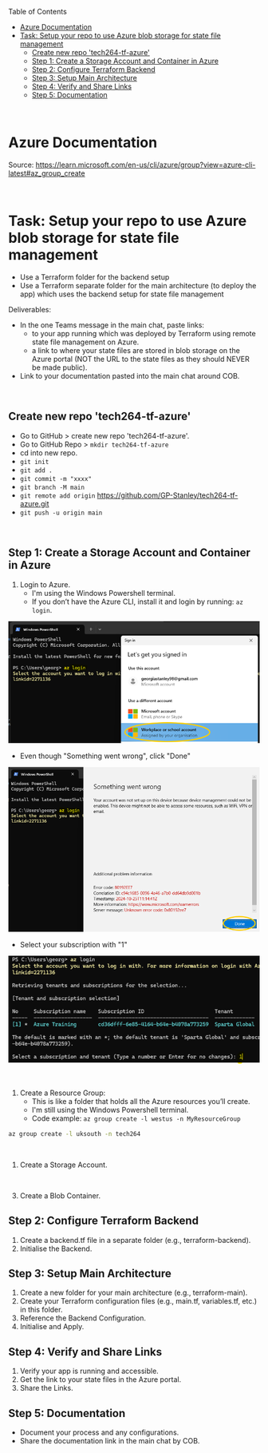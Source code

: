 Table of Contents

- [Azure Documentation](#azure-documentation)
- [Task: Setup your repo to use Azure blob storage for state file management](#task-setup-your-repo-to-use-azure-blob-storage-for-state-file-management)
  - [Create new repo 'tech264-tf-azure'](#create-new-repo-tech264-tf-azure)
  - [Step 1: Create a Storage Account and Container in Azure](#step-1-create-a-storage-account-and-container-in-azure)
  - [Step 2: Configure Terraform Backend](#step-2-configure-terraform-backend)
  - [Step 3: Setup Main Architecture](#step-3-setup-main-architecture)
  - [Step 4: Verify and Share Links](#step-4-verify-and-share-links)
  - [Step 5: Documentation](#step-5-documentation)

<br>

# Azure Documentation
Source: https://learn.microsoft.com/en-us/cli/azure/group?view=azure-cli-latest#az_group_create

<br>

# Task: Setup your repo to use Azure blob storage for state file management
* Use a Terraform folder for the backend setup
* Use a Terraform separate folder for the main architecture (to deploy the app) which uses the backend setup for state file management

Deliverables:
* In the one Teams message in the main chat, paste links:
  * to your app running which was deployed by Terraform using remote state file management on Azure.
  * a link to where your state files are stored in blob storage on the Azure portal (NOT the URL to the state files as they should NEVER be made public).
* Link to your documentation pasted into the main chat around COB.

<br>

## Create new repo 'tech264-tf-azure'
* Go to GitHub > create new repo 'tech264-tf-azure'.
* Go to GitHub Repo > `mkdir tech264-tf-azure`
* cd into new repo.
* `git init`
* `git add .`
* `git commit -m "xxxx"`
* `git branch -M main`
* `git remote add origin` https://github.com/GP-Stanley/tech264-tf-azure.git
* `git push -u origin main`

<br>

## Step 1: Create a Storage Account and Container in Azure
1. Login to Azure.
   * I'm using the Windows Powershell terminal. 
   * If you don’t have the Azure CLI, install it and login by running: `az login`. 

![alt text](image.png)

* Even though "Something went wrong", click "Done"

![alt text](image-1.png)

* Select your subscription with "1"

![alt text](image-2.png)

<br>

1. Create a Resource Group:  
   * This is like a folder that holds all the Azure resources you’ll create.
   * I'm still using the Windows Powershell terminal.
   * Code example: `az group create -l westus -n MyResourceGroup`

```bash
az group create -l uksouth -n tech264
```


<br>

1. Create a Storage Account.



<br>

3. Create a Blob Container.

## Step 2: Configure Terraform Backend
1. Create a backend.tf file in a separate folder (e.g., terraform-backend).
2. Initialise the Backend.

## Step 3: Setup Main Architecture
1. Create a new folder for your main architecture (e.g., terraform-main).
2. Create your Terraform configuration files (e.g., main.tf, variables.tf, etc.) in this folder.
3. Reference the Backend Configuration.
4. Initialise and Apply.

## Step 4: Verify and Share Links
1. Verify your app is running and accessible.
2. Get the link to your state files in the Azure portal.
3. Share the Links.

## Step 5: Documentation
* Document your process and any configurations.
* Share the documentation link in the main chat by COB.

<br>